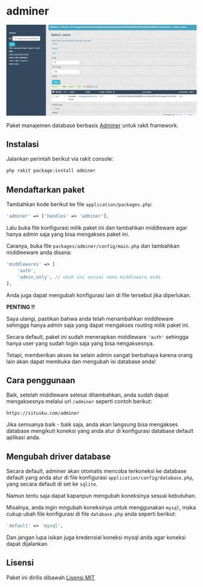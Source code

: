 # adminer

<p align="center"><img src="screenshot.png" alt="adminer"></p>

Paket manajemen database berbasis [Adminer](https://adminer.org) untuk rakit framework.

## Instalasi
Jalankan perintah berikut via rakit console:

```sh
php rakit package:install adminer
```


## Mendaftarkan paket

Tambahkan kode berikut ke file `application/packages.php`:

```php
'adminer' => ['handles' => 'adminer'],
```

Lalu buka file konfigurasi milik paket ini dan tambahkan middleware
agar hanya admin saja yang bisa mengakses paket ini.

Caranya, buka file `packages/adminer/config/main.php` dan
tambahkan middleeware anda disana:

```php
'middlewares' => [
    'auth',
    'admin_only', // ubah ini sesuai nama middleware anda
],
```

Anda juga dapat mengubah konfigurasi lain di file tersebut jika diperlukan.

**PENTING !!**

Saya ulangi, pastikan bahwa anda telah menambahkan middleware sehingga
hanya admin saja yang dapat mengakses routing milik paket ini.

Secara default, paket ini sudah menerapkan middleware `'auth'` sehingga
hanya user yang sudah login saja yang bisa nengaksesnya.

Tetapi, memberikan akses ke selain admin sangat berbahaya
karena orang lain akan dapat membuka dan mengubah isi database anda!


## Cara penggunaan

Baik, setelah middleware selesai ditambahkan, anda sudah dapat mengaksesnya
melalui url `/adminer` seperti contoh berikut:

```
https://situsku.com/adminer
```

Jika semuanya baik - baik saja, anda akan langsung bisa mengakses database
mengikuti koneksi yang anda atur di konfigurasi database default aplikasi anda.


## Mengubah driver database

Secara default, adminer akan otomatis mencoba terkoneksi ke database default
yang anda atur di file konfigurasi `application/config/database.php`, yang secara
default di set ke `sqlite`.

Namun tentu saja dapat kapanpun mengubah koneksinya sesuai kebutuhan.

Misalnya, anda ingin mngubah koneksinya untuk menggunakan `mysql`, maka
cukup ubah file konfigurasi di file `database.php` anda seperti berikut:

```php
'default' => 'mysql',
```

Dan jangan lupa isikan juga kredensial koneksi mysql anda agar koneksi dapat dijalankan.


## Lisensi

Paket ini dirilis dibawah [Lisensi MIT](https://github.com/esyede/notyf/adminer/main/LICENSE)
